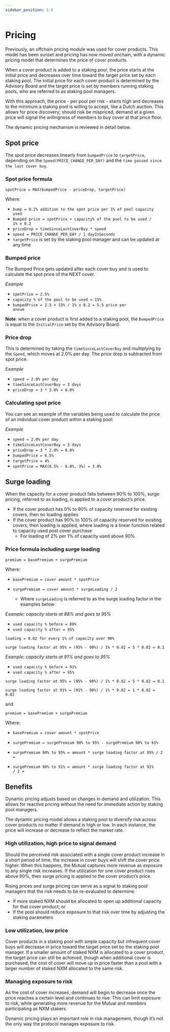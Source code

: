 ```yaml
---
sidebar_position: 5.8
---
```


# Pricing

Previously, an offchain pricing module was used for cover products. This model has been sunset and pricing has now moved onchain, with a dynamic pricing model that determines the price of cover products.

When a cover product is added to a staking pool, the price starts at the initial price and decreases over time toward the target price set by each staking pool. The initial price for each cover product is determined by the Advisory Board and the target price is set by members running staking pools, who are referred to as staking pool managers.

With this approach, the price - per pool per risk - starts high and decreases to the minimum a staking pool is willing to accept, like a Dutch auction. This allows for price discovery; should risk be mispriced, demand at a given price will signal the willingness of members to buy cover at that price floor.

The dynamic pricing mechanism is reviewed in detail below.

## Spot price

The spot price decreases linearly from <code>bumpedPrice</code> to <code>targetPrice</code>, depending on the <code>Speed(PRICE_CHANGE_PER_DAY)</code> and the <code>time passed since the last cover buy</code>.

### Spot price formula

<p><code>spotPrice = MAX(bumpedPrice - priceDrop, targetPrice)</code></p>

Where:
* <code>bump = 0.2% addition to the spot price per 1% of pool capacity used</code>
* <code>Bumped price = spotPrice + capacity% of the pool to be used / 1% x 0.2</code>
* <code>priceDrop = timeSinceLastCoverBuy * speed</code>
* <code>speed = PRICE_CHANGE_PER_DAY / 1 dayInSeconds</code>
* <code>targetPrice</code> is set by the staking pool manager and can be updated at any time

### Bumped price

The Bumped Price gets updated after each cover buy and is used to calculate the spot price of the NEXT cover.

*Example*
* <code>spotPrice = 2.5%</code>
* <code>capacity % of the pool to be used = 15%</code>
* <code>bumpedPrice = 2.5 + 15% / 1% x 0.2 = 5.5 price per annum</code>

**Note**: when a cover product is first added to a staking pool, the <code>BumpedPrice</code> is equal to the <code>InitialPrice</code> set by the Advisory Board.

### Price drop

This is determined by taking the <code>timeSinceLastCoverBuy</code> and multiplying by the <code>Speed</code>, which moves at 2.0% per day. The price drop is subtracted from spot price.

*Example*
* <code>speed = 2.0% per day</code>
* <code>timeSinceLastCoverBuy = 3 days</code>
* <code>priceDrop = 3 * 2.0% = 6.0%</code>

### Calculating spot price

You can see an example of the variables being used to calculate the price of an individual cover product within a staking pool:

*Example*
* <code>speed = 2.0% per day</code>
* <code>timeSinceLastCoverBuy = 3 days</code>
* <code>priceDrop = 3 * 2.0% = 6.0%</code>
* <code>bumpedPrice = 6.5%</code>
* <code>targetPrice = 4%</code>
* <code>spotPrice = MAX(6.5% - 6.0%, 3%) = 3.0%</code>

## Surge loading

When the capacity for a cover product falls between 90% to 100%, surge pricing, referred to as loading, is applied to a cover product’s price.
* If the cover product has 0% to 90% of capacity reserved for existing covers, then no loading applies
* If the cover product has 90% to 100% of capacity reserved for existing covers, then loading is applied, where loading is a linear function related to capacity used post cover purchase
  * For loading of 2% per 1% of capacity used above 90%

### Price formula including surge loading

<p><code>premium = basePremium + surgePremium</code></p>
Where:<p></p>

* <code>basePremium = cover amount * spotPrice</code>
* <p><code>surgePremium = cover amount * surgeLoading / 2</code></p>

  * Where <code>surgeLoading</code> is referred to as the surge loading factor in the examples below

*Example: capacity starts at 88% and goes to 95%*
* <code>used capacity % before = 88%</code>
* <code>used capacity % after = 95%</code>

<p><code>loading = 0.02 for every 1% of capacity over 90%</code></p>
<p><code>surge loading factor at 95% = (95% - 90%) / 1% * 0.02 = 5 * 0.02 = 0.1</code></p>

*Example: capacity starts at 91% and goes to 95%*
* <code>used capacity % before = 91%</code>
* <code>used capacity % after = 95%</code>

<p><code>surge loading factor at 95% = (95% - 90%) / 1% * 0.02 = 5 * 0.02 = 0.1</code></p>

<p><code>surge loading factor at 91% = (91% - 90%) / 1% * 0.02 = 1 * 0.02 = 0.02</code></p>

and

<p><code>premium = basePremium + surgePremium</code></p>

Where:
* <code>basePremium = cover amount * spotPrice</code>
* <p><code>surgePremium = surgePremium 90% to 95% - surgePremium 90% to 91%</code></p>
* <p><code>surgePremium 90% to 95% = amount * surge loading factor at 95% / 2 =</code></p>
* <code>surgePremium 90% to 91% = amount * surge loading factor at 91% / 2 =</code>

## Benefits

Dynamic pricing adjusts based on changes in demand and utilization. This allows for reactive pricing without the need for immediate action by staking pool managers.

The dynamic pricing model allows a staking pool to diversify risk across cover products no matter if demand is high or low. In each instance, the price will increase or decrease to reflect the market rate.

### High utilization, high price to signal demand

Should the perceived risk associated with a single cover product increase in a short period of time, the increase in cover buys will shift the cover price higher. When this happens, the Mutual captures more revenue as exposure to any single risk increases. If the utilization for one cover product rises above 90%, then surge pricing is applied to the cover product’s price.

Rising prices and surge pricing can serve as a signal to staking pool managers that the risk needs to be re-evaluated to determine:
* If more staked NXM should be allocated to open up additional capacity for that cover product; or
* If the pool should reduce exposure to that risk over time by adjusting the staking parameters

### Low utilization, low price

Cover products in a staking pool with ample capacity but infrequent cover buys will decrease in price toward the target price set by the staking pool manager. If a smaller amount of staked NXM is allocated to a cover product, the target price can still be achieved, though when additional cover is purchased, the cost of cover will move up in price faster than a pool with a larger number of staked NXM allocated to the same risk.

### Managing exposure to risk

As the cost of cover increases, demand will begin to decrease once the price reaches a certain level and continues to rise. This can limit exposure to risk, while generating more revenue for the Mutual and members participating as NXM stakers.

Dynamic pricing plays an important role in risk management, though it’s not the only way the protocol manages exposure to risk.
